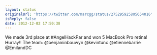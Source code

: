 ```yaml
---
layout: status
originalUrl: 'https://twitter.com/marcgg/status/275295925805654016'
isReply: false
date: 2012-12-02 17:50:38
---
```


We made 3rd place at #AngelHackPar and won 5 MacBook Pro retina! Hurray!! The team: @benjaminbouwyn @kevintunc @etiennebarrie @EmilandDC

